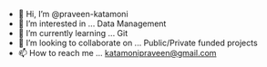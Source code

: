 - 👋 Hi, I’m @praveen-katamoni
- 👀 I’m interested in ...  Data Management
- 🌱 I’m currently learning ... Git
- 💞️ I’m looking to collaborate on ... Public/Private funded projects
- 📫 How to reach me ... katamonipraveen@gmail.com

<!---
praveen-katamoni/praveen-katamoni is a ✨ special ✨ repository because its `README.md` (this file) appears on your GitHub profile.
You can click the Preview link to take a look at your changes.
--->
